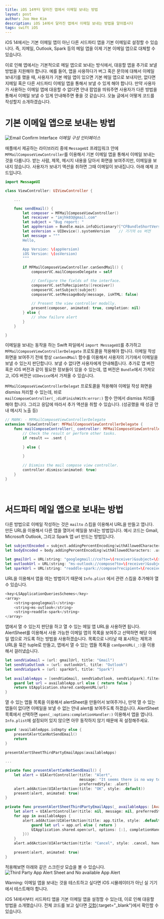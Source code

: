 ```yaml
---
title: iOS 14부터 달라진 앱에서 이메일 보내는 방법
layout: post
author: Joo Hee Kim
description: iOS 14에서 달라진 앱에서 이메일 보내는 방법을 알아봅시다
tags: swift iOS
---
```


iOS 14에서는 기본 이메일 앱이 아닌 다른 서드파티 앱을 기본 이메일로 설정할 수 있습니다. 즉, 지메일, Outlook, Spark 등의 메일 앱을 이제 기본 이메일 앱으로 대체할 수 있습니다.

이로 인해 앱에서는 기본적으로 메일 앱으로 보내는 방식에서, 대응할 앱을 추가로 보낼 방법을 지원해야 합니다. 예를 들어, 앱을 사용하다가 버그 혹은 문의에 대해서 이메일 보내기를 했을 때, 사용자가 기본 메일 앱이 있으면 기본 메일 앱으로 보내지만, 없다면 지메일 혹은 다른 서드파티 이메일 앱을 통해서 보낼 수 있게 해야 합니다. 만약 사용자가 사용하는 이메일 앱에 대응할 수 없다면 안내 팝업을 띄워주면 사용자가 다른 방법을 통해서 이메일 보낼 수 있게 안내해주면 좋을 것 같습니다. 오늘 글에서 어떻게 코드를 작성할지 소개하겠습니다.

# 기본 이메일 앱으로 보내는 방법

![Email Confirm Interface](/assets/img/2021/02/22/image1.jpeg)
*이메일 구성 인터페이스*

애플에서 제공하는 라이브러리 중에 `MessageUI` 프레임워크 안에 `MFMailComposeViewController`를 이용해서 기본 이메일 앱을 통해서 이메일 보내는 것을 다룹니다. 받는 사람, 제목, 메시지 내용을 담아서 화면을 보여주지만, 이메일을 보내지 않습니다. 사용자가 보내기 액션을 취하면 그때 이메일이 보내집니다. 아래 예제 코드입니다.

```swift
import MessageUI

class ViewController: UIViewController {

    ...

    func sendEmail() {
        let composer = MFMailComposeViewController()
        let receiver = "imjhk03@gmail.com"
        let subject = "Bug report: "
        let appVersion = Bundle.main.infoDictionary?["CFBundleShortVersionString"] ?? 1.0    // 앱 버전
        let osVersion = UIDevice().systemVersion    // 기기의 os 버전
        let message = """
        Hello,

        App Version: \(appVersion)
        iOS Version: \(osVersion)
        """
        
        if MFMailComposeViewController.canSendMail() {
            composerVC.mailComposeDelegate = self

            // Configure the fields of the interface.
            composerVC.setToRecipients([receiver])
            composerVC.setSubject(subject)
            composerVC.setMessageBody(message, isHTML: false)
            
            // Present the view controller modally.
            present(composer, animated: true, completion: nil)
        } else {
            // show failure alert
        }
    }

}
```

이메일을 보내는 동작을 하는 Swift 파일에서 `import MessageUI`를 추가하고 `MFMailComposeViewControllerDelegate` 프로토콜을 적용해야 합니다. 이메일 작성 화면을 보여주기 전에 항상 `canSendMail` 함수를 이용해서 사용자의 기기에서 이메일을 보낼 수 있는지 판단합니다. 보낼 수 없다면 사용자에게 안내해줍니다. 추가로 앱 버전 혹은 iOS 버전과 같이 필요한 정보들이 있을 수 있는데, 앱 버전은 `Bundle`에서 가져오고, iOS 버전은 `UIDevice`에서 가져올 수 있습니다.

`MFMailComposeViewControllerDelegat` 프로토콜을 적용해야 이메일 작성 화면을 dismiss 처리할 수 있는데, 바로 `mailComposeController(_:didFinishWith:error:)` 함수 안에서 dismiss 처리를 해야 합니다. 그리고 응답에 따라서 추가 액션을 취할 수 있습니다. (성공했을 때 성공 안내 메시지 노출 등)

```swift
// MARK: - MFMailComposeViewControllerDelegate
extension ViewController: MFMailComposeViewControllerDelegate {
    func mailComposeController(_ controller: MFMailComposeViewController, didFinishWith result: MFMailComposeResult, error: Error?) {
        // Check the result or perform other tasks.
        if result == .sent {
            
        } else {
            
        }
        
        // Dismiss the mail compose view controller.
        controller.dismiss(animated: true)
    }
}
```

<br/>

# 서드파티 메일 앱으로 보내는 방법

다른 방법으로 이메일 작성하는 것은 `mailto` 스킴을 이용해서 URL을 만들고 엽니다. 만든 URL을 이용해서 다른 앱을 열어서 메일을 보내는 방법입니다. 예시 코드는 Gmail, Microsoft Outlook, 그리고 Spark 앱 url 만드는 방법입니다.

```swift
let subjectEncoded = subject.addingPercentEncoding(withAllowedCharacters: .urlHostAllowed) ?? subject
let bodyEncoded = body.addingPercentEncoding(withAllowedCharacters: .urlHostAllowed) ?? body
        
let gmailUrl = URL(string: "googlegmail://co?to=\(receiver)&subject=\(subjectEncoded)&body=\(bodyEncoded)")
let outlookUrl = URL(string: "ms-outlook://compose?to=\(receiver)&subject=\(subjectEncoded)&body=\(bodyEncoded)")
let sparkUrl = URL(string: "readdle-spark://compose?recipient=\(receiver)&subject=\(subjectEncoded)&body=\(bodyEncoded)")
```

URL을 이용해서 앱을 여는 방법이기 때문에 `Info.plist` 에서 관련 스킴을 추가해야 열 수 있습니다.

```swift
<key>LSApplicationQueriesSchemes</key>
<array>
    <string>googlegmail</string>
    <string>ms-outlook</string>
    <string>readdle-spark</string>
</array>
```

앱에서 열 수 있는지 판단을 하고 열 수 있는 메일 앱 URL을 사용하면 됩니다. AlertSheet를 이용해서 사용 가능한 이메일 앱의 목록을 보여주고 선택하면 해당 이메일 앱으로 가도록 하는 방법을 사용하겠습니다. 목록으로 나타날 때 표시하는 제목과 URL을 묶은 tuple로 만들고, 앱에서 열 수 있는 앱들 목록을 `canOpenURL(_:)`을 이용해서 걸러냈습니다.

```swift
let sendViaGmail = (url: gmailUrl, title: "Gmail")
let sendViaOutlook = (url: outlookUrl, title: "Outlook")
let sendViaSpark = (url: sparkUrl, title: "Spark")
        
let availableApps = [sendViaGmail, sendViaOutlook, sendViaSpark].filter { availableApp -> Bool in
    guard let url = availableApp.url else { return false }
    return UIApplication.shared.canOpenURL(url)
}
```

열 수 있는 앱들 목록을 이용해서 alertSheet을 만들어서 보여주거나, 만약 열 수 있는 앱들이 없다면 이메일을 보낼 수 없는 안내 alert를 보여주도록 하겠습니다. AlertSheet 목록에서 선택하면 `open(_:options:completionHandler:)` 이용해서 앱을 엽니다. `Info.plist`에 설정되어 있지 않으면 아무 동작하지 않기 때문에 꼭 설정해주세요.

```swift
guard !availableApps.isEmpty else {
    presentAlertCanNotSendEmail()
    return
}
        
presentAlertSheetThirdPartyEmailApps(availableApps)

...
    
private func presentAlertCanNotSendEmail() {
    let alert = UIAlertController(title: "Alert", 
                                  message: "It seems there is no way to send email in your device. Please send email to bugReport@email.com", 
                                  preferredStyle: .alert)
    alert.addAction(UIAlertAction(title: "OK", style: .default))
    present(alert, animated: true)
}
    
private func presentAlertSheetThirdPartyEmailApps(_ availableApps: [AvailableApps]) {
    let alert = UIAlertController(title: nil, message: nil, preferredStyle: .actionSheet)
    for app in availableApps {
        alert.addAction(UIAlertAction(title: app.title, style: .default, handler: { _ in
            guard let url = app.url else { return }
            UIApplication.shared.open(url, options: [:], completionHandler: nil)
        }))
    }
    alert.addAction(UIAlertAction(title: "Cancel", style: .cancel, handler: nil))
        
    present(alert, animated: true)
}
```

적용해보면 아래와 같은 스크린샷 모습을 볼 수 있습니다.
![Third Party App Alert Sheet and No available App Alert](/assets/img/2021/02/22/image2.jpeg)

Warning: 이메일 앱을 보내는 것을 테스트하고 싶다면 iOS 시뮬레이터가 아닌 실 기기에서 테스트해야 합니다.

iOS 14에서부터 서드파티 앱을 기본 이메일 앱을 설정할 수 있는데, 이로 인해 대응할 방법을 소개했습니다. 전체 코드를 보고 싶다면 [깃헙](https://github.com/imjhk03/ThirdPartyMailSupport/tree/main){:target="_blank"}에서 확인할 수 있습니다.